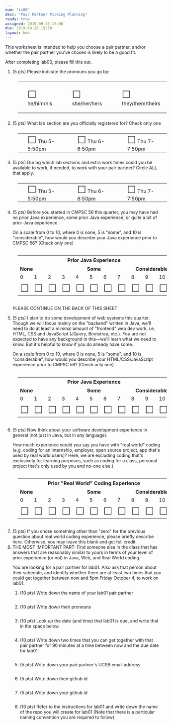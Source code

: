 ```yaml
---
num: "ic00"
desc: "Pair Partner Picking Planning"
ready: true
assigned: 2019-09-26 17:00
due: 2019-09-26 19:50
layout: hwk
---
```


This worksheet is intended to help you choose a pair partner, and/or whether the pair partner you've chosen is likely to be a good fit.

After completing lab00, please fill this out.  

<ol>

<li> (5 pts) Please indicate the pronouns you go by:
<table class="circle-one">
<tr>
<td> <span style="font-size: 200%;">&#x2610;</span> he/him/his</td>
<td> <span style="font-size: 200%;">&#x2610;</span> she/her/hers</td>
<td> <span style="font-size: 200%;">&#x2610;</span> they/them/theirs</td>
<td> <span style="font-size: 200%;">&#x2610;</span> Something else: __________</td>
</tr>
</table>

</li>

<li>(5 pts) What lab section are you officially registered for? Check only one

<style>
table.circle-one { border: none; width: 100%; margin: 1.5em 1em 1.5em 1em;}

table.circle-one * td { border: none; padding: 0px 2em 0px 2em;}

</style>

<table class="circle-one">
<tr>
<td> <span style="font-size: 200%;">&#x2610;</span> Thu 5-5:50pm</td>
<td> <span style="font-size: 200%;">&#x2610;</span> Thu 6-6:50pm</td>
<td> <span style="font-size: 200%;">&#x2610;</span> Thu 7-7:50pm</td>
</tr>
</table>
</li>

<li>(5 pts) During which lab sections and extra work times could you be available to work, if needed, to work with your pair partner?  Circle ALL that apply.

<table class="circle-one">
<tr>
<td> <span style="font-size: 200%;">&#x2610;</span> Thu 5-5:50pm</td>
<td> <span style="font-size: 200%;">&#x2610;</span> Thu 6-6:50pm</td>
<td> <span style="font-size: 200%;">&#x2610;</span> Thu 7-7:50pm</td>
</tr>
</table>

</li>


<li>(5 pts) Before you started in CMPSC 56 this quarter, you may have had no prior Java experience, some prior Java experience,
or quite a bit of prior Java experience.

On a scale from 0 to 10, where 0 is none, 5 is "some", and 10 is
"considerable", how would you describe your Java experience prior to CMPSC 56?  (Check only one)

<style>

table.likert { margin: 1.5em 0.5em 1.5em 0.5em;}
table.likert * td { width: 4em;}
table.likert * th { border: none;}

</style>

<table class="likert">

<tr>
<th colspan="11" style="text-align:center; h">Prior Java Experience</th>
</tr>
<tr>
<th colspan="4" style="text-align:left; ">None</th>
<th colspan="3" style="text-align:center; ">Some</th>
<th colspan="4" style="text-align:right;">Considerable</th>
</tr>
<tr>
<td>0</td>
<td>1</td>
<td>2</td>
<td>3</td>
<td>4</td>
<td>5</td>
<td>6</td>
<td>7</td>
<td>8</td>
<td>9</td>
<td>10</td>
</tr>
<tr>
<td><span style="font-size: 200%;">&#x2610;</span></td>
<td><span style="font-size: 200%;">&#x2610;</span></td>
<td><span style="font-size: 200%;">&#x2610;</span></td>
<td><span style="font-size: 200%;">&#x2610;</span></td>
<td><span style="font-size: 200%;">&#x2610;</span></td>
<td><span style="font-size: 200%;">&#x2610;</span></td>
<td><span style="font-size: 200%;">&#x2610;</span></td>
<td><span style="font-size: 200%;">&#x2610;</span></td>
<td><span style="font-size: 200%;">&#x2610;</span></td>
<td><span style="font-size: 200%;">&#x2610;</span></td>
<td><span style="font-size: 200%;">&#x2610;</span></td>
</tr>
</table>

<p>PLEASE CONTINUE ON THE BACK OF THIS SHEET</p>

<div class="pagebreak">
</div>

</li>


<li>(5 pts) I plan to do some development of web systems this quarter.  Though we will focus mainly on the "backend" written in Java, we'll need to do at least a minimal amount of "frontend" web dev work, i.e. HTML, CSS and JavaScript (JQuery, Bootstrap, etc.).   You are not expected to have any background in this&mdash;we'll learn what we need to know. But it's helpful to know if you do already have some.
  
On a scale from 0 to 10, where 0 is none, 5 is "some", and 10 is
"considerable", how would you describe your HTML/CSS/JavaScript experience prior to CMPSC 56?  (Check only one)

<style>

table.likert { margin: 2em 1em 2em 1em;}
table.likert * td { width: 4em;}
table.likert * th { border: none;}

</style>

<table class="likert">

<tr>
<th colspan="11" style="text-align:center; h">Prior Java Experience</th>
</tr>
<tr>
<th colspan="4" style="text-align:left; ">None</th>
<th colspan="3" style="text-align:center; ">Some</th>
<th colspan="4" style="text-align:right;">Considerable</th>
</tr>
<tr>
<td>0</td>
<td>1</td>
<td>2</td>
<td>3</td>
<td>4</td>
<td>5</td>
<td>6</td>
<td>7</td>
<td>8</td>
<td>9</td>
<td>10</td>
</tr>
<tr>
<td><span style="font-size: 200%;">&#x2610;</span></td>
<td><span style="font-size: 200%;">&#x2610;</span></td>
<td><span style="font-size: 200%;">&#x2610;</span></td>
<td><span style="font-size: 200%;">&#x2610;</span></td>
<td><span style="font-size: 200%;">&#x2610;</span></td>
<td><span style="font-size: 200%;">&#x2610;</span></td>
<td><span style="font-size: 200%;">&#x2610;</span></td>
<td><span style="font-size: 200%;">&#x2610;</span></td>
<td><span style="font-size: 200%;">&#x2610;</span></td>
<td><span style="font-size: 200%;">&#x2610;</span></td>
<td><span style="font-size: 200%;">&#x2610;</span></td>
</tr>
</table>

</li>

<li markdown="1">

(5 pts) Now think about your software development experience in general (not just in Java, but in any language).

How much experience would you say you have with "real world" coding
(e.g. coding for an internship, employer, open source project, app
that's used by real world users)?  Here, we are excluding coding
that's exclusively for learning purposes, such as coding for a class,
personal project that's only used by you and no-one else.)

<style>

table.likert { margin: 2em 1em 2em 1em;}
table.likert * td { width: 4em;}
table.likert * th { border: none;}

</style>

<table class="likert">

<tr>
  <th colspan="11" style="text-align:center; h">Prior "Real World" Coding Experience</th>
</tr>
<tr>
<th colspan="4" style="text-align:left; ">None</th>
<th colspan="3" style="text-align:center; ">Some</th>
<th colspan="4" style="text-align:right;">Considerable</th>
</tr>
<tr>
<td>0</td>
<td>1</td>
<td>2</td>
<td>3</td>
<td>4</td>
<td>5</td>
<td>6</td>
<td>7</td>
<td>8</td>
<td>9</td>
<td>10</td>
</tr>
<tr>
<td><span style="font-size: 200%;">&#x2610;</span></td>
<td><span style="font-size: 200%;">&#x2610;</span></td>
<td><span style="font-size: 200%;">&#x2610;</span></td>
<td><span style="font-size: 200%;">&#x2610;</span></td>
<td><span style="font-size: 200%;">&#x2610;</span></td>
<td><span style="font-size: 200%;">&#x2610;</span></td>
<td><span style="font-size: 200%;">&#x2610;</span></td>
<td><span style="font-size: 200%;">&#x2610;</span></td>
<td><span style="font-size: 200%;">&#x2610;</span></td>
<td><span style="font-size: 200%;">&#x2610;</span></td>
<td><span style="font-size: 200%;">&#x2610;</span></td>
</tr>
</table>

</li>


<li> (5 pts) If you chose something other than "zero" for the previous question about real world coding experience, please briefly describe here.  Otherwise, you may leave this blank and get full credit.

</li>


<li markdown="1"> THE MOST IMPORTANT PART: Find someone else in the class that has answers that are reasonably
similar to yours in terms of your level of prior experience (or not) in Java, Web, and Real World coding.

You are looking for a pair partner for lab01.   Also ask that person about their schedule,
and identify whether there are at least two times that you could get together between now and 5pm Friday October 4, to work on lab01.

<style>
ol.spaced li { margin-bottom: 2em;}
</style>

<ol class="spaced">
<li>(10 pts) Write down the name of your lab01 pair partner
</li>
<li>(10 pts) Write down their pronouns
</li>
<li>(10 pts) Look up the  date (and time) that lab01 is due, and write that in the space below.
</li>
<li>(10 pts) Write down two times that you can get together with that pair partner for 90 minutes
at a time between now and the due date for lab01.
</li>
<li>(5 pts) Write down your pair partner's UCSB email address
</li>
<li>(5 pts) Write down their github id
</li>
<li>(5 pts) Write down your github id
</li>
<li>(10 pts) Refer to the instructions for lab01 and write down the name of the repo you will
create for lab01 (Note that there is a particular naming convention you are required to follow)
</li>

</ol>


</li>

</ol>
